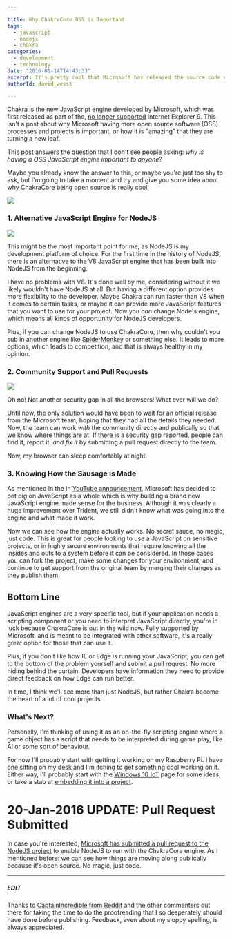 ```yaml
---

title: Why ChakraCore OSS is Important
tags:
  - javascript
  - nodejs
  - chakra
categories:
  - development
  - technology
date: "2016-01-14T14:43:33"
excerpt: It's pretty cool that Microsoft has released the source code of their JavaScript engine Chakra. But, why it is important and how do developers actually benefit from this? 
authorId: david_wesst

---
```


[1]: github-page.png
[2]: nodejs-logo.png
[3]: pull-request.png

Chakra is the new JavaScript engine developed by Microsoft, which was first released as part of the, [no longer supported](https://www.microsoft.com/en-ca/WindowsForBusiness/End-of-IE-support) Internet Explorer 9. This isn't a post about why Microsoft having more open source software (OSS) processes and projects is important, or how it is "amazing" that they are turning a new leaf.

This post answers the question that I don't see people asking: *why is having a OSS JavaScript engine important to anyone*?

Maybe you already know the answer to this, or maybe you're just too shy to ask, but I'm going to take a moment and try and give you some idea about why ChakraCore being open source is really cool.

![][1]

### 1. Alternative JavaScript Engine for NodeJS

![][2]

This might be the most important point for me, as NodeJS is my development platform of choice. For the first time in the history of NodeJS, there is an alternative to the V8 JavaScript engine that has been built into NodeJS from the beginning.

I have no problems with V8. It's done well by me, considering without it we likely wouldn't have NodeJS at all. But having a different option provides more flexibility to the developer. Maybe Chakra can run faster than V8 when it comes to certain tasks, or maybe it can provide more JavaScript features that you want to use for your project. Now you _can_ change Node's engine, which means all kinds of opportunity for NodeJS developers.

Plus, if you can change NodeJS to use ChakraCore, then why couldn't you sub in another engine like [SpiderMonkey](https://developer.mozilla.org/en-US/docs/Mozilla/Projects/SpiderMonkey) or something else. It leads to more options, which leads to competition, and that is always healthy in my opinion.

### 2. Community Support and Pull Requests

![][3]

Oh no! Not another security gap in all the browsers! What ever will we do?

Until now, the only solution would have been to wait for an official release from the Microsoft team, hoping that they had all the details they needed. Now, the team can work _with_ the community directly and publically so that we know where things are at. If there is a security gap reported, people can find it, report it, *and fix it* by submitting a pull request directly to the team. 

Now, my browser can sleep comfortably at night.

### 3. Knowing How the Sausage is Made
As mentioned in the in [YouTube announcement](https://youtu.be/1bfDB3YPHFI), Microsoft has decided to bet big on JavaScript as a whole which is why building a brand new JavaScript engine made sense for the business. Although it was clearly a huge improvement over Trident, we still didn't know what was going into the engine and what made it work.

Now we can see how the engine actually works. No secret sauce, no magic, just code. This is great for people looking to use a JavaScript on sensitive projects, or in highly secure environments that require knowing all the insides and outs to a system before it can be considered. In those cases you can fork the project, make some changes for your environment, and continue to get support from the original team by merging their changes as they publish them.

## Bottom Line
JavaScript engines are a very specific tool, but if your application needs a scripting component or you need to interpret JavaScript directly, you're in luck because ChakraCore is out in the wild now. Fully supported by Microsoft, and is meant to be integrated with other software, it's a really great option for those that can use it.

Plus, if you don't like how IE or Edge is running your JavaScript, you can get to the bottom of the problem yourself and submit a pull request. No more hiding behind the curtain. Developers have information they need to provide direct feedback on how Edge can run better. 

In time, I think we'll see more than just NodeJS, but rather Chakra become the heart of a lot of cool projects. 

### What's Next?
Personally, I'm thinking of using it as an on-the-fly scripting engine where a game object has a script that needs to be interpreted during game play, like AI or some sort of behaviour. 

For now I'll probably start with getting it working on my Raspberry Pi. I have one sitting on my desk and I'm itching to get something cool working on it. Either way, I'll probably start with the [Windows 10 IoT](https://dev.windows.com/en-us/iot) page for some ideas, or take a stab at [embedding it into a project](https://github.com/Microsoft/ChakraCore/wiki/Embedding-ChakraCore).

# 20-Jan-2016 UPDATE: Pull Request Submitted
In case you're interested, [Microsoft has submitted a pull request to the NodeJS project](https://github.com/nodejs/node/pull/4765) to enable NodeJS to run with the ChakraCore engine. As I mentioned before: we can see how things are moving along publically because it's open source. No magic, just code.

----
##### EDIT
Thanks to [CaptainIncredible from Reddit](https://www.reddit.com/r/webdev/comments/41q8h2/why_chakracore_oss_is_important/) and the other commenters out there for taking the time to do the proofreading that I so desperately should have done before publishing. Feedback, even about my sloppy spelling, is always appreciated.
